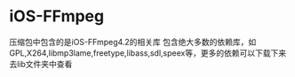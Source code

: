 # iOS-FFmpeg
压缩包中包含的是iOS-FFmpeg4.2的相关库
包含绝大多数的依赖库，如GPL,X264,libmp3lame,freetype,libass,sdl,speex等，更多的依赖可以下载下来去lib文件夹中查看

